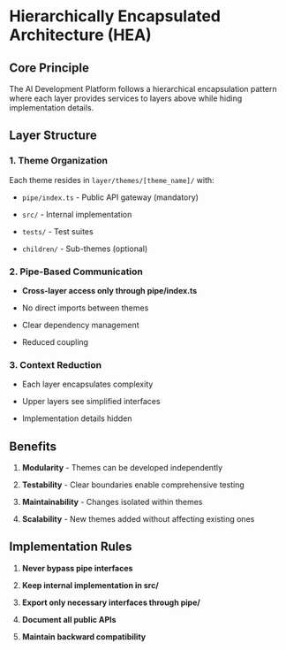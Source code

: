 # Hierarchically Encapsulated Architecture (HEA)

## Core Principle

The AI Development Platform follows a hierarchical encapsulation pattern where each layer provides services to layers above while hiding implementation details.

## Layer Structure

### 1. Theme Organization
Each theme resides in `layer/themes/[theme_name]/` with:

- `pipe/index.ts` - Public API gateway (mandatory)

- `src/` - Internal implementation

- `tests/` - Test suites

- `children/` - Sub-themes (optional)

### 2. Pipe-Based Communication

- **Cross-layer access only through pipe/index.ts**

- No direct imports between themes

- Clear dependency management

- Reduced coupling

### 3. Context Reduction

- Each layer encapsulates complexity

- Upper layers see simplified interfaces

- Implementation details hidden

## Benefits

1. **Modularity** - Themes can be developed independently

2. **Testability** - Clear boundaries enable comprehensive testing

3. **Maintainability** - Changes isolated within themes

4. **Scalability** - New themes added without affecting existing ones

## Implementation Rules

1. **Never bypass pipe interfaces**

2. **Keep internal implementation in src/**

3. **Export only necessary interfaces through pipe/**

4. **Document all public APIs**

5. **Maintain backward compatibility**
